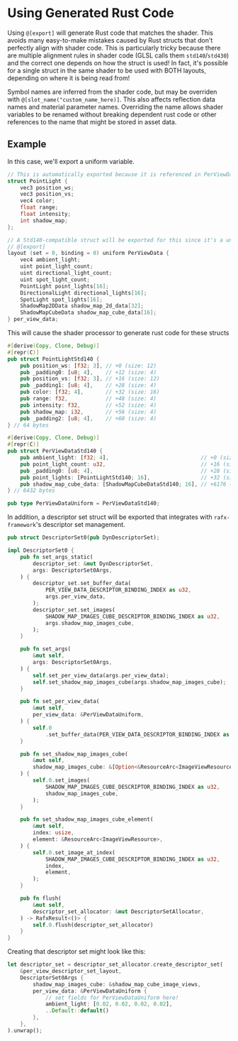 # Using Generated Rust Code

Using `@[export]` will generate Rust code that matches the shader. This avoids many easy-to-make mistakes caused by
Rust structs that don't perfectly align with shader code. This is particularly tricky because there are multiple
alignment rules in shader code (GLSL calls them `std140`/`std430`) and the correct one depends on how the struct is 
used! In fact, it's possible for a single struct in the same shader to be used with BOTH layouts, depending on where it 
is being read from!

Symbol names are inferred from the shader code, but may be overriden with `@[slot_name("custom_name_here)]`. This also
affects reflection data names and material parameter names. Overriding the name allows shader variables to be renamed
without breaking dependent rust code or other references to the name that might be stored in asset data.

## Example

In this case, we'll export a uniform variable.

```c
// This is automatically exported because it is referenced in PerViewData, which is exported
struct PointLight {
    vec3 position_ws;
    vec3 position_vs;
    vec4 color;
    float range;
    float intensity;
    int shadow_map;
};

// A Std140-compatible struct will be exported for this since it's a uniform variable
// @[export]
layout (set = 0, binding = 0) uniform PerViewData {
    vec4 ambient_light;
    uint point_light_count;
    uint directional_light_count;
    uint spot_light_count;
    PointLight point_lights[16];
    DirectionalLight directional_lights[16];
    SpotLight spot_lights[16];
    ShadowMap2DData shadow_map_2d_data[32];
    ShadowMapCubeData shadow_map_cube_data[16];
} per_view_data;
```

This will cause the shader processor to generate rust code for these structs

```rust
#[derive(Copy, Clone, Debug)]
#[repr(C)]
pub struct PointLightStd140 {
    pub position_ws: [f32; 3], // +0 (size: 12)
    pub _padding0: [u8; 4],    // +12 (size: 4)
    pub position_vs: [f32; 3], // +16 (size: 12)
    pub _padding1: [u8; 4],    // +28 (size: 4)
    pub color: [f32; 4],       // +32 (size: 16)
    pub range: f32,            // +48 (size: 4)
    pub intensity: f32,        // +52 (size: 4)
    pub shadow_map: i32,       // +56 (size: 4)
    pub _padding2: [u8; 4],    // +60 (size: 4)
} // 64 bytes

#[derive(Copy, Clone, Debug)]
#[repr(C)]
pub struct PerViewDataStd140 {
    pub ambient_light: [f32; 4],                             // +0 (size: 16)
    pub point_light_count: u32,                              // +16 (size: 4)
    pub _padding0: [u8; 4],                                  // +28 (size: 4)
    pub point_lights: [PointLightStd140; 16],                // +32 (size: 1024)
    pub shadow_map_cube_data: [ShadowMapCubeDataStd140; 16], // +6176 (size: 256)
} // 6432 bytes

pub type PerViewDataUniform = PerViewDataStd140;
```

In addition, a descriptor set struct will be exported that integrates with `rafx-framework`'s descriptor set management.

```rust
pub struct DescriptorSet0(pub DynDescriptorSet);

impl DescriptorSet0 {
    pub fn set_args_static(
        descriptor_set: &mut DynDescriptorSet,
        args: DescriptorSet0Args,
    ) {
        descriptor_set.set_buffer_data(
            PER_VIEW_DATA_DESCRIPTOR_BINDING_INDEX as u32,
            args.per_view_data,
        );
        descriptor_set.set_images(
            SHADOW_MAP_IMAGES_CUBE_DESCRIPTOR_BINDING_INDEX as u32,
            args.shadow_map_images_cube,
        );
    }

    pub fn set_args(
        &mut self,
        args: DescriptorSet0Args,
    ) {
        self.set_per_view_data(args.per_view_data);
        self.set_shadow_map_images_cube(args.shadow_map_images_cube);
    }

    pub fn set_per_view_data(
        &mut self,
        per_view_data: &PerViewDataUniform,
    ) {
        self.0
            .set_buffer_data(PER_VIEW_DATA_DESCRIPTOR_BINDING_INDEX as u32, per_view_data);
    }

    pub fn set_shadow_map_images_cube(
        &mut self,
        shadow_map_images_cube: &[Option<&ResourceArc<ImageViewResource>>; 16],
    ) {
        self.0.set_images(
            SHADOW_MAP_IMAGES_CUBE_DESCRIPTOR_BINDING_INDEX as u32,
            shadow_map_images_cube,
        );
    }

    pub fn set_shadow_map_images_cube_element(
        &mut self,
        index: usize,
        element: &ResourceArc<ImageViewResource>,
    ) {
        self.0.set_image_at_index(
            SHADOW_MAP_IMAGES_CUBE_DESCRIPTOR_BINDING_INDEX as u32,
            index,
            element,
        );
    }

    pub fn flush(
        &mut self,
        descriptor_set_allocator: &mut DescriptorSetAllocator,
    ) -> RafxResult<()> {
        self.0.flush(descriptor_set_allocator)
    }
}
```

Creating that descriptor set might look like this:

```rust
let descriptor_set = descriptor_set_allocator.create_descriptor_set(
    &per_view_descriptor_set_layout,
    DescriptorSet0Args {
        shadow_map_images_cube: &shadow_map_cube_image_views,
        per_view_data: &PerViewDataUniform {
            // set fields for PerViewDataUniform here!
            ambient_light: [0.02, 0.02, 0.02, 0.02],
            ..Default::default()
        },
    },
).unwrap();
```
